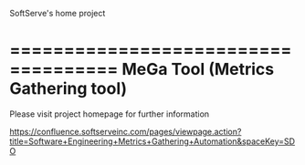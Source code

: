 SoftServe's home project

====================================
MeGa Tool  (Metrics Gathering tool)
====================================

Please visit project homepage for further  information

https://confluence.softserveinc.com/pages/viewpage.action?title=Software+Engineering+Metrics+Gathering+Automation&spaceKey=SDO

